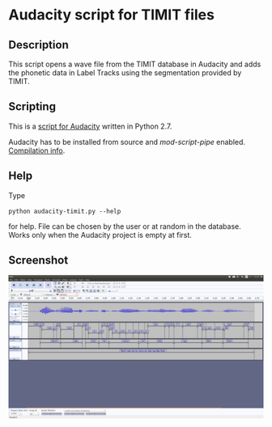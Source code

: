 Audacity script for TIMIT files
=================================

Description
-----------

This script opens a wave file from the TIMIT database in Audacity and adds the phonetic data in Label Tracks using the segmentation provided by TIMIT.


Scripting
----------

This is a [script for Audacity](https://manual.audacityteam.org/man/scripting.html) written in Python 2.7.

Audacity has to be installed from source and *mod-script-pipe* enabled. [Compilation info](https://github.com/audacity/audacity/blob/master/INSTALL).

Help
----

Type

    python audacity-timit.py --help
for help. File can be chosen by the user or at random in the database. Works only when the Audacity project is empty at first.


Screenshot
-----------

![Screenshot](./screenshots/screenshot01.png)